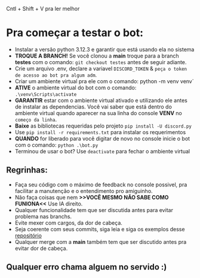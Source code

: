 Cntl + Shift + V pra ler melhor

# Pra começar a testar o bot:

- Instalar a versão python 3.12.3 e garantir que está usando ela no sistema
- **TROQUE A BRANCH!** Se você clonou a **main** troque para a branch **testes** com o comando: `git checkout testes` antes de seguir adiante.
- Crie um arquivo .env, declare a variavel `DISCORD_TOKEN` & `peça o token de acesso ao bot pra algum adm`.
- Criar um ambiente virtual pra ele com o comando: python -m venv venv`
- **ATIVE** o ambiente virtual do bot com o comando: `.\venv\Scripts\activate`
- **GARANTIR** estar com o ambiente virtual ativado e utilizando ele antes de instalar as dependencias. Você vai saber que está dentro do ambiente virtual quando aparecer na sua linha do console **VENV** no `começo da linha`.
- **Baixe** as bibliotecas requeridas pelo projeto `pip install -U discord.py`
- Use `pip install -r requirements.txt` para instalar os requerimentos
- **QUANDO** for liberado para você digitar de novo no console inicie o bot com o comando: `python .\bot.py`
- Terminou de usar o bot? Use `deactivate` para fechar o ambiente virtual

## Regrinhas:

- Faça seu código com o máximo de feedback no console possivel, pra facilitar a manutenção e o entendimento pro amiguinho.
- Não faça coisas que nem **>>VOCÊ MESMO NÃO SABE COMO FUNIONA<<** Use IA direito.
- Qualquer funcionalidade tem que ser discutida antes para evitar problema nas branchs.
- Evite mexer com cargos, da dor de cabeça.
- Seja coerente com seus commits, siga leia e siga os exemplos desse [repositório](https://gist.github.com/Jeancaetano12/94915babd78980325bcda3f97d428211)
- Qualquer merge com a **main** também tem que ser discutido antes pra evitar dor de cabeça.

## Qualquer erro chama alguem no servido :)